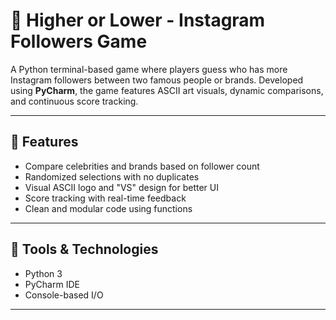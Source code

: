 # 🔺 Higher or Lower - Instagram Followers Game

A Python terminal-based game where players guess who has more Instagram followers between two famous people or brands. Developed using **PyCharm**, the game features ASCII art visuals, dynamic comparisons, and continuous score tracking.

---

## 🚀 Features

- Compare celebrities and brands based on follower count
- Randomized selections with no duplicates
- Visual ASCII logo and "VS" design for better UI
- Score tracking with real-time feedback
- Clean and modular code using functions

---

## 🧰 Tools & Technologies

- Python 3
- PyCharm IDE
- Console-based I/O

---

